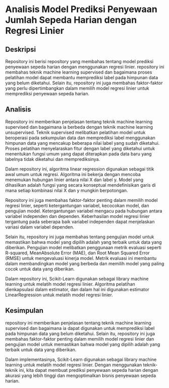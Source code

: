 # Analisis Model Prediksi Penyewaan Jumlah Sepeda Harian dengan Regresi Linier

## Deskripsi

Repository ini berisi repository yang membahas tentang model prediksi penyewaan sepeda harian dengan menggunakan regresi linier. repository ini membahas teknik machine learning supervised dan bagaimana proses pelatihan model dapat membantu memprediksi label pada himpunan data yang belum diketahui. Selain itu, repository ini juga membahas faktor-faktor yang perlu dipertimbangkan dalam memilih model regresi linier untuk memprediksi penyewaan sepeda harian.

## Analisis

Repository ini memberikan penjelasan tentang teknik machine learning supervised dan bagaimana ia berbeda dengan teknik machine learning unsupervised. Teknik supervised melibatkan pelatihan model untuk beroperasi pada sekumpulan data dan memprediksi label menggunakan himpunan data yang mencakup beberapa nilai label yang sudah diketahui. Proses pelatihan menyelaraskan fitur dengan label yang diketahui untuk menentukan fungsi umum yang dapat diterapkan pada data baru yang labelnya tidak diketahui dan memprediksinya.

Dalam repository ini, algoritma linear regression digunakan sebagai titik awal umum untuk regresi. Algoritma ini bekerja dengan mencoba menemukan hubungan linier antara nilai X dan label y. Model yang dihasilkan adalah fungsi yang secara konseptual mendefinisikan garis di mana setiap kombinasi nilai X dan y mungkin berpotongan.

Repository ini juga membahas faktor-faktor penting dalam memilih model regresi linier, seperti ketergantungan variabel, kecocokan model, dan pengujian model. Ketergantungan variabel mengacu pada hubungan antara variabel independen dan dependen. Keberhasilan model regresi linier tergantung pada seberapa baik variabel independen dapat menjelaskan variasi dalam variabel dependen. 

Selain itu, repository ini juga membahas tentang pengujian model untuk memastikan bahwa model yang dipilih adalah yang terbaik untuk data yang diberikan. Pengujian model melibatkan penggunaan metrik evaluasi seperti R-squared, MeanAbsolute Error (MAE), dan Root Mean Squared Error (RMSE) untuk mengevaluasi kinerja model. Metrik evaluasi ini membantu dalam membandingkan model yang berbeda dan memilih model yang paling cocok untuk data yang diberikan.

Dalam repository ini, Scikit-Learn digunakan sebagai library machine learning untuk melatih model regresi linier. Algoritma pelatihan dienkapsulasi dalam estimator, dan dalam hal ini digunakan estimator LinearRegression untuk melatih model regresi linier.

## Kesimpulan

repository ini memberikan penjelasan tentang teknik machine learning supervised dan bagaimana ia dapat digunakan untuk memprediksi label pada himpunan data yang belum diketahui. Selain itu, repository ini juga membahas faktor-faktor penting dalam memilih model regresi linier dan pengujian model untuk memastikan bahwa model yang dipilih adalah yang terbaik untuk data yang diberikan.

Dalam implementasinya, Scikit-Learn digunakan sebagai library machine learning untuk melatih model regresi linier. Dengan menggunakan teknik-teknik ini, kita dapat membuat prediksi penyewaan sepeda harian dengan akurasi yang lebih tinggi dan mengoptimalkan bisnis penyewaan sepeda harian.
